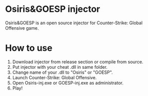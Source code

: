 # Osiris&GOESP injector
Osiris&GOESP is an open source injector for Counter-Strike: Global Offensive game.
# How to use
1. Download injector from release section or compile from source.
1. Put injector with your cheat .dll in same folder.
1. Change name of your .dll to "Osiris" or "GOESP".
1. Launch Counter-Strike: Global Offensive.
1. Open Osiris-inj.exe or GOESP-inj.exe as administrator.
1. Play!